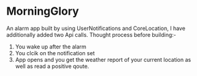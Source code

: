 # MorningGlory
An alarm app built by using UserNotifications and CoreLocation, I have additionally added two Api calls.
Thought process before building:-
1. You wake up after the alarm
2. You clcik on the notification set
3. App opens and you get the weather report of your current location
as well as read a positive qoute.
